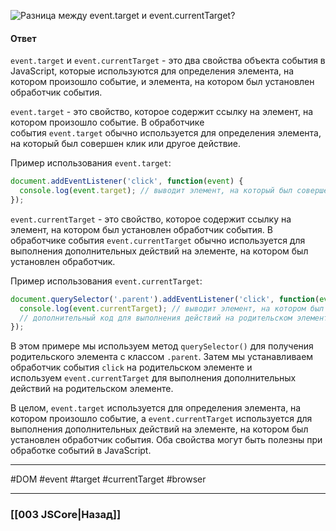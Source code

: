 ![Разница между `event.target` и `event.currentTarget`?](https://youtu.be/kx3dR6ztICU?t=539)

#### Ответ

`event.target` и `event.currentTarget` - это два свойства объекта события в JavaScript, которые используются для определения элемента, на котором произошло событие, и элемента, на котором был установлен обработчик события.

`event.target` - это свойство, которое содержит ссылку на элемент, на котором произошло событие. В обработчике события `event.target` обычно используется для определения элемента, на который был совершен клик или другое действие.

Пример использования `event.target`:

```javascript
document.addEventListener('click', function(event) {
  console.log(event.target); // выводит элемент, на который был совершен клик
});
```

`event.currentTarget` - это свойство, которое содержит ссылку на элемент, на котором был установлен обработчик события. В обработчике события `event.currentTarget` обычно используется для выполнения дополнительных действий на элементе, на котором был установлен обработчик.

Пример использования `event.currentTarget`:

```javascript
document.querySelector('.parent').addEventListener('click', function(event) {
  console.log(event.currentTarget); // выводит элемент, на котором был установлен обработчик
  // дополнительный код для выполнения действий на родительском элементе
});
```

В этом примере мы используем метод `querySelector()` для получения родительского элемента с классом `.parent`. Затем мы устанавливаем обработчик события `click` на родительском элементе и используем `event.currentTarget` для выполнения дополнительных действий на родительском элементе.

В целом, `event.target` используется для определения элемента, на котором произошло событие, а `event.currentTarget` используется для выполнения дополнительных действий на элементе, на котором был установлен обработчик события. Оба свойства могут быть полезны при обработке событий в JavaScript.

___
#DOM #event #target #currentTarget #browser 

___

### [[003 JSCore|Назад]]